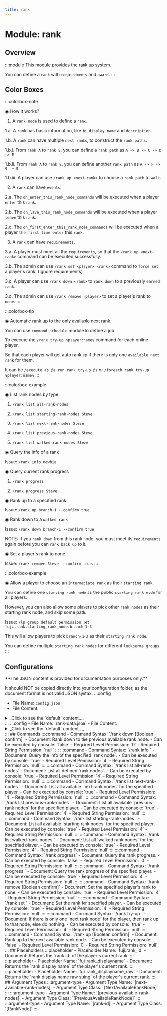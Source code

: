 ```yaml
---
title: rank
---
```



# Module: rank

## Overview
:::module
  This module provides the rank up system.
  
  You can define a `rank` with `requirements` and `award`.
:::
## Color Boxes

:::colorbox-note

  ◉ How it works?
  
  1. A `rank node` is used to define a `rank`.
  
  1.a. A `rank` has basic information, like `id`, `display name` and `description`.
  
  1.b. A `rank` can have multiple `next ranks`, to construct the `rank paths`.
  
  1.b.i. From `rank A` to `rank E`, you can define a `rank path` as `A -> B -> C -> D -> E`
  
  1.b.ii. From `rank A` to `rank E`, you can define another `rank path` as `A -> F -> G -> E`
  
  1.b.iii. A player can use `/rank up <next-rank>` to choose a `rank path` to `walk`.
  
  2. A `rank` can have `events`:
  
  2.a. The `on_enter_this_rank_node_commands` will be executed when a player `enter` this `rank`.
  
  2.b. The `on_lave_this_rank_node_commands` will be executed when a player `leave` this `rank`.
  
  2.c. The `on_first_enter_this_rank_node_commands` will be executed when a player `the first time enter` this `rank`.
  
  3. A `rank` can have `requirements`.
  
  3.a. A player must meet all the `requirements`, so that the `/rank up <next-rank>` command can be executed successfully.
  
  3.b. The admin can use `/rank set <player> <rank>` command to `force set` a player's rank. (Ignore requirements)
  
  3.c. A player can use `/rank down <rank>` to `rank down` to a previously `earned rank`.
  
  3.d. The admin can use `/rank remove <player>` to set a player's rank to `none`.
:::

:::colorbox-tip

  ◉ Automatic rank up to the only available next rank.
  
  You can use `command_schedule` module to define a job.
  
  To execute the `/rank try-up %player:name%` command for each online player.
  
  So that each player will get auto rank up if there is only one `available next rank` for them.
  
  It can be `/execute as @a run rank try-up @s` or `/foreach rank try-up %player:name%`
:::

:::colorbox-example

  ◉ List rank nodes by type
  
  1. `/rank list all-rank-nodes`
  
  2. `/rank list starting-rank-nodes Steve`
  
  3. `/rank list next-rank-nodes Steve`
  
  4. `/rank list previous-rank-nodes Steve`
  
  5. `/rank list walked-rank-nodes Steve`
  
  
  
  ◉ Query the info of a rank
  
  Issue: `/rank info newbie`
  
  
  
  ◉ Query current rank progress
  
  1. `/rank progress`
  
  2. `/rank progress Steve`
  
  
  
  ◉ Rank up to a specified rank
  
  Issue: `/rank up branch-1 --confirm true`
  
  
  
  ◉ Rank down to a `walked rank`
  
  Issue: `/rank down branch-1 --confirm true`
  
  NOTE: If you `rank down` from this rank node, you must meet its `requirements` again before you can `rank back up` to it.
  
  
  
  ◉ Set a player's rank to none
  
  Issue: `/rank remove Steve --confirm true`.
:::

:::colorbox-example

  ◉ Allow a player to choose an `intermediate rank` as their `starting rank`.
  
  You can define one `starting rank node` as the public `starting rank node` for all players.
  
  However, you can also allow some players to pick other `rank nodes` as their starting rank node, and skip some path.
  
  Issue: `/lp group default permission set fuji.rank.starting_rank_node.branch-1-3`
  
  This will allow players to pick `branch-1-3` as their `starting rank node`.
  
  You can define multiple `starting rank nodes` for different `luckperms groups`.
:::

## Configurations
<Admonition type="warning" icon="" title="">
**The JSON content is provided for documentation purposes only.**

It should NOT be copied directly into your configuration folder, as the document format is not valid JSON syntax.
</Admonition>
:::config
- File Name: `config.json`
- File Content: 
<details>

<summary>_Click to see the `default` content..._</summary>

```json showLineNumbers title="config/fuji/modules/rank/config.json"
{
  "starting_rank_node_id": "newbie",
  "no_rank_status_text": "<grey>[No Rank]",
  "graph": [
    {
      "enable": true,
      "id": "newbie",
      "display_name": "<dark_grey>Newbie</dark_grey>",
      "description": "<orange>This is the first line.\n<orange>This is the second line.",
      "next_rank_nodes": [
        "branch-1",
        "branch-2"
      ],
      "requirements": [],
      "events": {
        "on_enter_this_rank_node_commands": [
          "lp user %player:name% permission set group.rank-%fuji:rank_id%",
          "send-broadcast <#FFA1F5>Player %player:name% has been ranked up to %fuji:rank_displayname_raw%"
        ],
        "on_leave_this_rank_node_commands": [
          "lp user %player:name% permission unset group.rank-%fuji:rank_id%"
        ],
        "on_first_enter_this_rank_node_commands": [
          "when-online %player:name% send-message %player:name% <orange>You have received the ranked up bonus!",
          "when-online %player:name% give %player:name% minecraft:apple 1"
        ]
      }
    },
    {
      "enable": true,
      "id": "branch-1",
      "display_name": "<pink>Branch-1</pink>",
      "description": "<orange>This is the first line.\n<orange>This is the second line.",
      "next_rank_nodes": [
        "branch-1-1",
        "branch-1-2",
        "branch-1-3"
      ],
      "requirements": [
        {
          "description": "Have 16 dirt blocks in your inventory.",
          "commands": [
            "has-item? %player:name% minecraft:dirt 16"
          ]
        },
        {
          "description": "Have 8 apples in your inventory.",
          "commands": [
            "has-item? %player:name% minecraft:apple 8"
          ]
        },
        {
          "description": "Have 4 diamonds in your inventory.",
          "commands": [
            "has-item? %player:name% minecraft:diamond 4"
          ]
        },
        {
          "description": "Kill 2 zombies. (Currently %player:statistic_raw minecraft:killed minecraft:zombie%)",
          "commands": [
            "<=? %player:name% 2 %player:statistic_raw minecraft:killed minecraft:zombie%"
          ]
        },
        {
          "description": "Play for 5 seconds.",
          "commands": [
            "<=? %player:name% 100 %player:statistic_raw minecraft:play_time%"
          ]
        }
      ],
      "events": {
        "on_enter_this_rank_node_commands": [
          "lp user %player:name% permission set group.rank-%fuji:rank_id%",
          "send-broadcast <#FFA1F5>Player %player:name% has been ranked up to %fuji:rank_displayname_raw%"
        ],
        "on_leave_this_rank_node_commands": [
          "lp user %player:name% permission unset group.rank-%fuji:rank_id%"
        ],
        "on_first_enter_this_rank_node_commands": [
          "when-online %player:name% send-message %player:name% <orange>You have received the ranked up bonus!",
          "when-online %player:name% give %player:name% minecraft:apple 1"
        ]
      }
    },
    {
      "enable": true,
      "id": "branch-1-1",
      "display_name": "<pink>Branch-1-1</pink>",
      "description": "<orange>This is the first line.\n<orange>This is the second line.",
      "next_rank_nodes": [
        "expert"
      ],
      "requirements": [
        {
          "description": "Have 16 dirt blocks in your inventory.",
          "commands": [
            "has-item? %player:name% minecraft:dirt 16"
          ]
        },
        {
          "description": "Have 8 apples in your inventory.",
          "commands": [
            "has-item? %player:name% minecraft:apple 8"
          ]
        },
        {
          "description": "Have 4 diamonds in your inventory.",
          "commands": [
            "has-item? %player:name% minecraft:diamond 4"
          ]
        },
        {
          "description": "Kill 2 zombies. (Currently %player:statistic_raw minecraft:killed minecraft:zombie%)",
          "commands": [
            "<=? %player:name% 2 %player:statistic_raw minecraft:killed minecraft:zombie%"
          ]
        },
        {
          "description": "Play for 5 seconds.",
          "commands": [
            "<=? %player:name% 100 %player:statistic_raw minecraft:play_time%"
          ]
        }
      ],
      "events": {
        "on_enter_this_rank_node_commands": [
          "lp user %player:name% permission set group.rank-%fuji:rank_id%",
          "send-broadcast <#FFA1F5>Player %player:name% has been ranked up to %fuji:rank_displayname_raw%"
        ],
        "on_leave_this_rank_node_commands": [
          "lp user %player:name% permission unset group.rank-%fuji:rank_id%"
        ],
        "on_first_enter_this_rank_node_commands": [
          "when-online %player:name% send-message %player:name% <orange>You have received the ranked up bonus!",
          "when-online %player:name% give %player:name% minecraft:apple 1"
        ]
      }
    },
    {
      "enable": true,
      "id": "branch-1-2",
      "display_name": "<pink>Branch-1-2</pink>",
      "description": "<orange>This is the first line.\n<orange>This is the second line.",
      "next_rank_nodes": [
        "expert"
      ],
      "requirements": [
        {
          "description": "Have 16 dirt blocks in your inventory.",
          "commands": [
            "has-item? %player:name% minecraft:dirt 16"
          ]
        },
        {
          "description": "Have 8 apples in your inventory.",
          "commands": [
            "has-item? %player:name% minecraft:apple 8"
          ]
        },
        {
          "description": "Have 4 diamonds in your inventory.",
          "commands": [
            "has-item? %player:name% minecraft:diamond 4"
          ]
        },
        {
          "description": "Kill 2 zombies. (Currently %player:statistic_raw minecraft:killed minecraft:zombie%)",
          "commands": [
            "<=? %player:name% 2 %player:statistic_raw minecraft:killed minecraft:zombie%"
          ]
        },
        {
          "description": "Play for 5 seconds.",
          "commands": [
            "<=? %player:name% 100 %player:statistic_raw minecraft:play_time%"
          ]
        }
      ],
      "events": {
        "on_enter_this_rank_node_commands": [
          "lp user %player:name% permission set group.rank-%fuji:rank_id%",
          "send-broadcast <#FFA1F5>Player %player:name% has been ranked up to %fuji:rank_displayname_raw%"
        ],
        "on_leave_this_rank_node_commands": [
          "lp user %player:name% permission unset group.rank-%fuji:rank_id%"
        ],
        "on_first_enter_this_rank_node_commands": [
          "when-online %player:name% send-message %player:name% <orange>You have received the ranked up bonus!",
          "when-online %player:name% give %player:name% minecraft:apple 1"
        ]
      }
    },
    {
      "enable": true,
      "id": "branch-1-3",
      "display_name": "<pink>Branch-1-3</pink>",
      "description": "<orange>This is the first line.\n<orange>This is the second line.",
      "next_rank_nodes": [
        "expert"
      ],
      "requirements": [
        {
          "description": "Have 16 dirt blocks in your inventory.",
          "commands": [
            "has-item? %player:name% minecraft:dirt 16"
          ]
        },
        {
          "description": "Have 8 apples in your inventory.",
          "commands": [
            "has-item? %player:name% minecraft:apple 8"
          ]
        },
        {
          "description": "Have 4 diamonds in your inventory.",
          "commands": [
            "has-item? %player:name% minecraft:diamond 4"
          ]
        },
        {
          "description": "Kill 2 zombies. (Currently %player:statistic_raw minecraft:killed minecraft:zombie%)",
          "commands": [
            "<=? %player:name% 2 %player:statistic_raw minecraft:killed minecraft:zombie%"
          ]
        },
        {
          "description": "Play for 5 seconds.",
          "commands": [
            "<=? %player:name% 100 %player:statistic_raw minecraft:play_time%"
          ]
        }
      ],
      "events": {
        "on_enter_this_rank_node_commands": [
          "lp user %player:name% permission set group.rank-%fuji:rank_id%",
          "send-broadcast <#FFA1F5>Player %player:name% has been ranked up to %fuji:rank_displayname_raw%"
        ],
        "on_leave_this_rank_node_commands": [
          "lp user %player:name% permission unset group.rank-%fuji:rank_id%"
        ],
        "on_first_enter_this_rank_node_commands": [
          "when-online %player:name% send-message %player:name% <orange>You have received the ranked up bonus!",
          "when-online %player:name% give %player:name% minecraft:apple 1"
        ]
      }
    },
    {
      "enable": true,
      "id": "branch-2",
      "display_name": "<aqua>Branch-2</aqua>",
      "description": "<orange>This is the first line.\n<orange>This is the second line.",
      "next_rank_nodes": [
        "branch-2-1",
        "branch-2-2"
      ],
      "requirements": [
        {
          "description": "Have 16 dirt blocks in your inventory.",
          "commands": [
            "has-item? %player:name% minecraft:dirt 16"
          ]
        },
        {
          "description": "Have 8 apples in your inventory.",
          "commands": [
            "has-item? %player:name% minecraft:apple 8"
          ]
        },
        {
          "description": "Have 4 diamonds in your inventory.",
          "commands": [
            "has-item? %player:name% minecraft:diamond 4"
          ]
        },
        {
          "description": "Kill 2 zombies. (Currently %player:statistic_raw minecraft:killed minecraft:zombie%)",
          "commands": [
            "<=? %player:name% 2 %player:statistic_raw minecraft:killed minecraft:zombie%"
          ]
        },
        {
          "description": "Play for 5 seconds.",
          "commands": [
            "<=? %player:name% 100 %player:statistic_raw minecraft:play_time%"
          ]
        }
      ],
      "events": {
        "on_enter_this_rank_node_commands": [
          "lp user %player:name% permission set group.rank-%fuji:rank_id%",
          "send-broadcast <#FFA1F5>Player %player:name% has been ranked up to %fuji:rank_displayname_raw%"
        ],
        "on_leave_this_rank_node_commands": [
          "lp user %player:name% permission unset group.rank-%fuji:rank_id%"
        ],
        "on_first_enter_this_rank_node_commands": [
          "when-online %player:name% send-message %player:name% <orange>You have received the ranked up bonus!",
          "when-online %player:name% give %player:name% minecraft:apple 1"
        ]
      }
    },
    {
      "enable": true,
      "id": "branch-2-1",
      "display_name": "<aqua>Branch-2-1</aqua>",
      "description": "<orange>This is the first line.\n<orange>This is the second line.",
      "next_rank_nodes": [
        "expert"
      ],
      "requirements": [
        {
          "description": "Have 16 dirt blocks in your inventory.",
          "commands": [
            "has-item? %player:name% minecraft:dirt 16"
          ]
        },
        {
          "description": "Have 8 apples in your inventory.",
          "commands": [
            "has-item? %player:name% minecraft:apple 8"
          ]
        },
        {
          "description": "Have 4 diamonds in your inventory.",
          "commands": [
            "has-item? %player:name% minecraft:diamond 4"
          ]
        },
        {
          "description": "Kill 2 zombies. (Currently %player:statistic_raw minecraft:killed minecraft:zombie%)",
          "commands": [
            "<=? %player:name% 2 %player:statistic_raw minecraft:killed minecraft:zombie%"
          ]
        },
        {
          "description": "Play for 5 seconds.",
          "commands": [
            "<=? %player:name% 100 %player:statistic_raw minecraft:play_time%"
          ]
        }
      ],
      "events": {
        "on_enter_this_rank_node_commands": [
          "lp user %player:name% permission set group.rank-%fuji:rank_id%",
          "send-broadcast <#FFA1F5>Player %player:name% has been ranked up to %fuji:rank_displayname_raw%"
        ],
        "on_leave_this_rank_node_commands": [
          "lp user %player:name% permission unset group.rank-%fuji:rank_id%"
        ],
        "on_first_enter_this_rank_node_commands": [
          "when-online %player:name% send-message %player:name% <orange>You have received the ranked up bonus!",
          "when-online %player:name% give %player:name% minecraft:apple 1"
        ]
      }
    },
    {
      "enable": true,
      "id": "branch-2-2",
      "display_name": "<aqua>Branch-2-2</aqua>",
      "description": "<orange>This is the first line.\n<orange>This is the second line.",
      "next_rank_nodes": [
        "expert"
      ],
      "requirements": [
        {
          "description": "Have 16 dirt blocks in your inventory.",
          "commands": [
            "has-item? %player:name% minecraft:dirt 16"
          ]
        },
        {
          "description": "Have 8 apples in your inventory.",
          "commands": [
            "has-item? %player:name% minecraft:apple 8"
          ]
        },
        {
          "description": "Have 4 diamonds in your inventory.",
          "commands": [
            "has-item? %player:name% minecraft:diamond 4"
          ]
        },
        {
          "description": "Kill 2 zombies. (Currently %player:statistic_raw minecraft:killed minecraft:zombie%)",
          "commands": [
            "<=? %player:name% 2 %player:statistic_raw minecraft:killed minecraft:zombie%"
          ]
        },
        {
          "description": "Play for 5 seconds.",
          "commands": [
            "<=? %player:name% 100 %player:statistic_raw minecraft:play_time%"
          ]
        }
      ],
      "events": {
        "on_enter_this_rank_node_commands": [
          "lp user %player:name% permission set group.rank-%fuji:rank_id%",
          "send-broadcast <#FFA1F5>Player %player:name% has been ranked up to %fuji:rank_displayname_raw%"
        ],
        "on_leave_this_rank_node_commands": [
          "lp user %player:name% permission unset group.rank-%fuji:rank_id%"
        ],
        "on_first_enter_this_rank_node_commands": [
          "when-online %player:name% send-message %player:name% <orange>You have received the ranked up bonus!",
          "when-online %player:name% give %player:name% minecraft:apple 1"
        ]
      }
    },
    {
      "enable": true,
      "id": "expert",
      "display_name": "<purple>Expert</purple>",
      "description": "<orange>This is the first line.\n<orange>This is the second line.",
      "next_rank_nodes": [],
      "requirements": [
        {
          "description": "Have 16 dirt blocks in your inventory.",
          "commands": [
            "has-item? %player:name% minecraft:dirt 16"
          ]
        },
        {
          "description": "Have 8 apples in your inventory.",
          "commands": [
            "has-item? %player:name% minecraft:apple 8"
          ]
        },
        {
          "description": "Have 4 diamonds in your inventory.",
          "commands": [
            "has-item? %player:name% minecraft:diamond 4"
          ]
        },
        {
          "description": "Kill 2 zombies. (Currently %player:statistic_raw minecraft:killed minecraft:zombie%)",
          "commands": [
            "<=? %player:name% 2 %player:statistic_raw minecraft:killed minecraft:zombie%"
          ]
        },
        {
          "description": "Play for 5 seconds.",
          "commands": [
            "<=? %player:name% 100 %player:statistic_raw minecraft:play_time%"
          ]
        }
      ],
      "events": {
        "on_enter_this_rank_node_commands": [
          "lp user %player:name% permission set group.rank-%fuji:rank_id%",
          "send-broadcast <#FFA1F5>Player %player:name% has been ranked up to %fuji:rank_displayname_raw%"
        ],
        "on_leave_this_rank_node_commands": [
          "lp user %player:name% permission unset group.rank-%fuji:rank_id%"
        ],
        "on_first_enter_this_rank_node_commands": [
          "when-online %player:name% send-message %player:name% <orange>You have received the ranked up bonus!",
          "when-online %player:name% give %player:name% minecraft:apple 1"
        ]
      }
    }
  ]
}
```
</details>
:::
:::config
- File Name: `rank-data.json`
- File Content: 
<details>

<summary>_Click to see the `default` content..._</summary>

```json showLineNumbers title="config/fuji/modules/rank/rank-data.json"
{
  "rank_data_node_map": {}
}
```
</details>
:::
## Commands
:::command
- Command Syntax: `/rank down <PreviousAvailableRankNode previousRank> [Boolean confirm]`
- Document:   Rank down to the previous available rank node.
- Can be executed by console: `false`
- Required Level Permission: `0`
- Required String Permission: `null`
:::
:::command
- Command Syntax: `/rank info <RankNode rankNode>`
- Document:   Query the info of the specified `rank node`.
- Can be executed by console: `true`
- Required Level Permission: `4`
- Required String Permission: `null`
:::
:::command
- Command Syntax: `/rank list all-rank-nodes`
- Document:   List all defined `rank nodes`.
- Can be executed by console: `true`
- Required Level Permission: `4`
- Required String Permission: `null`
:::
:::command
- Command Syntax: `/rank list next-rank-nodes <ServerPlayerEntity target>`
- Document:   List all available `next rank nodes` for the specified player.
- Can be executed by console: `true`
- Required Level Permission: `4`
- Required String Permission: `null`
:::
:::command
- Command Syntax: `/rank list previous-rank-nodes <ServerPlayerEntity target>`
- Document:   List all available `previous rank nodes` for the specified player.
- Can be executed by console: `true`
- Required Level Permission: `4`
- Required String Permission: `null`
:::
:::command
- Command Syntax: `/rank list starting-rank-nodes <ServerPlayerEntity target>`
- Document:   List all available `starting rank nodes` for the specified player.
- Can be executed by console: `true`
- Required Level Permission: `4`
- Required String Permission: `null`
:::
:::command
- Command Syntax: `/rank list walked-rank-nodes <ServerPlayerEntity target>`
- Document:   List all `walked rank nodes` for the specified player.
- Can be executed by console: `true`
- Required Level Permission: `4`
- Required String Permission: `null`
:::
:::command
- Command Syntax: `/rank progress`
- Document:   Query the rank progress.
- Can be executed by console: `false`
- Required Level Permission: `0`
- Required String Permission: `null`
:::
:::command
- Command Syntax: `/rank progress <ServerPlayerEntity target>`
- Document:   Query the rank progress of the specified player.
- Can be executed by console: `true`
- Required Level Permission: `4`
- Required String Permission: `null`
:::
:::command
- Command Syntax: `/rank remove <ServerPlayerEntity player> [Boolean confirm]`
- Document:   Set the specified player's rank to none.
- Can be executed by console: `true`
- Required Level Permission: `4`
- Required String Permission: `null`
:::
:::command
- Command Syntax: `/rank set <ServerPlayerEntity target> <RankNode rankNode>`
- Document:   Set the rank for specified player.
- Can be executed by console: `true`
- Required Level Permission: `4`
- Required String Permission: `null`
:::
:::command
- Command Syntax: `/rank try-up <ServerPlayerEntity target>`
- Document:   If there is only one `next rank node` for the player, then rank up to that node, else do nothing.
- Can be executed by console: `true`
- Required Level Permission: `4`
- Required String Permission: `null`
:::
:::command
- Command Syntax: `/rank up <NextAvailableRankNode nextRank> [Boolean confirm]`
- Document:   Rank up to the next available rank node.
- Can be executed by console: `false`
- Required Level Permission: `0`
- Required String Permission: `null`
:::
## Placeholders
:::placeholder
- Placeholder Name: `fuji:rank_id`
- Document:   Returns the `rank id` of the player's current rank.
:::
:::placeholder
- Placeholder Name: `fuji:rank_displayname`
- Document:   Returns the `rank display name` of the player's current rank.
:::
:::placeholder
- Placeholder Name: `fuji:rank_displayname_raw`
- Document:   Returns the `rank display name raw string` of the player's current rank.
:::
## Argument Types
:::argument-type
- Argument Type Name: `[next-available-rank-nodes]`
- Argument Type Class: `[NextAvailableRankNode]`
:::
:::argument-type
- Argument Type Name: `[previous-available-rank-nodes]`
- Argument Type Class: `[PreviousAvailableRankNode]`
:::
:::argument-type
- Argument Type Name: `[rank-id]`
- Argument Type Class: `[RankNode]`
:::

